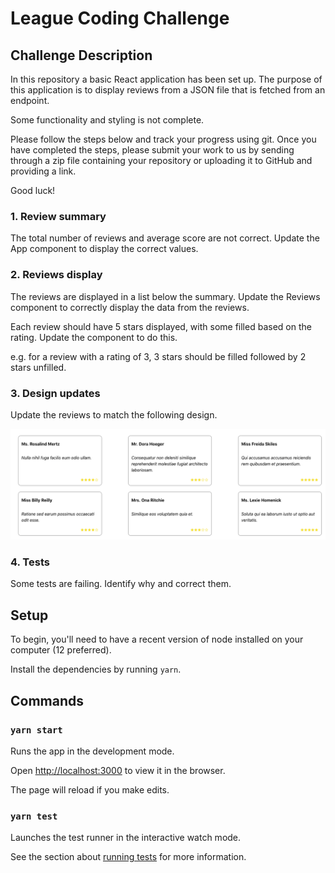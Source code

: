# League Coding Challenge

## Challenge Description

In this repository a basic React application has been set up. The purpose of this application is to display reviews from a JSON file that is fetched from an endpoint.

Some functionality and styling is not complete.

Please follow the steps below and track your progress using git. Once you have completed the steps, please submit your work to us by sending through a zip file containing your repository or uploading it to GitHub and providing a link.

Good luck!

### 1. Review summary

The total number of reviews and average score are not correct. Update the App component to display the correct values.

### 2. Reviews display

The reviews are displayed in a list below the summary. Update the Reviews component to correctly display the data from the reviews.

Each review should have 5 stars displayed, with some filled based on the rating. Update the component to do this.

e.g. for a review with a rating of 3, 3 stars should be filled followed by 2 stars unfilled.

### 3. Design updates

Update the reviews to match the following design.

![Layout](./docs/layout.png)

### 4. Tests

Some tests are failing. Identify why and correct them.

## Setup

To begin, you'll need to have a recent version of node installed on your computer (12 preferred).

Install the dependencies by running `yarn`.

## Commands

### `yarn start`

Runs the app in the development mode.

Open [http://localhost:3000](http://localhost:3000) to view it in the browser.

The page will reload if you make edits.

### `yarn test`

Launches the test runner in the interactive watch mode.

See the section about [running tests](https://facebook.github.io/create-react-app/docs/running-tests) for more information.
